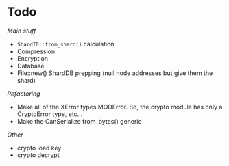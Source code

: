 # Todo

*Main stuff*
 - `ShardID::from_shard()` calculation
 - Compression
 - Encryption
 - Database
 - File::new() ShardDB prepping (null node addresses but give them the shard)

*Refactoring*
 - Make all of the XError types MODError. So, the crypto module has only a CryptoError type, etc...
 - Make the CanSerialize from_bytes() generic

*Other*
 - crypto load key
 - crypto decrypt
